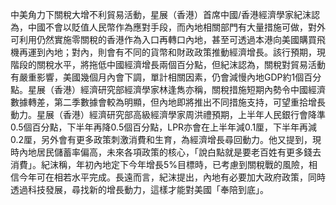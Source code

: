 中美角力下關稅大增不利貿易活動，星展（香港）首席中國/香港經濟學家紀沫認為，中國不會以貶值人民幣作為應對手段，而內地相關部門有大量措施可做，對外可利用仍然實施零關稅的香港作為入口再轉口內地，甚至可透過本港向美國購買飛機再運到內地；對內，則會有不同的貨幣和財政政策推動經濟增長。該行預期，現階段的關稅水平，將拖低中國經濟增長兩個百分點，但紀沫認為，關稅對貿易活動有嚴重影響，美國幾個月內會下調，單計相關因素，仍會減慢內地GDP約1個百分點。星展（香港）經濟研究部經濟學家林逢雋亦稱，關稅措施短期內勢令中國經濟數據轉差，第二季數據會較為明顯，但內地即將推出不同措施支持，可望重拾增長動力。星展（香港）經濟研究部高級經濟學家周洪禮預期，上半年人民銀行會降準0.5個百分點，下半年再降0.5個百分點，LPR亦會在上半年減0.1厘，下半年再減0.2厘，另外會有更多政策刺激消費和生育，為經濟增長尋回動力。他又提到，現時內地居民儲蓄率偏高，未來各項政策的核心，「說白點就是要老百姓有更多錢去消費」。紀沫稱，年初內地定下今年增長5%目標時，已考慮到關稅戰的風險，相信今年可在相若水平完成。長遠而言，紀沫提出，內地有必要加大政府政策，同時透過科技發展，尋找新的增長動力，這樣才能對美國「奉陪到底」。